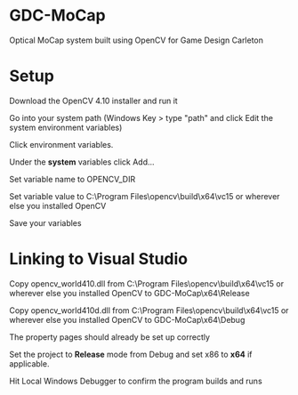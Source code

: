 # GDC-MoCap
Optical MoCap system built using OpenCV for Game Design Carleton

# Setup
Download the OpenCV 4.10 installer and run it

Go into your system path (Windows Key > type "path" and click Edit the system environment variables)

Click environment variables.

Under the **system** variables click Add...

Set variable name to OPENCV_DIR

Set variable value to C:\Program Files\opencv\build\x64\vc15 or wherever else you installed OpenCV

Save your variables

# Linking to Visual Studio
Copy opencv_world410.dll from C:\Program Files\opencv\build\x64\vc15 or wherever else you installed OpenCV to GDC-MoCap\x64\Release 

Copy opencv_world410d.dll from C:\Program Files\opencv\build\x64\vc15 or wherever else you installed OpenCV to GDC-MoCap\x64\Debug 

The property pages should already be set up correctly

Set the project to **Release** mode from Debug and set x86 to **x64** if applicable.

Hit Local Windows Debugger to confirm the program builds and runs


